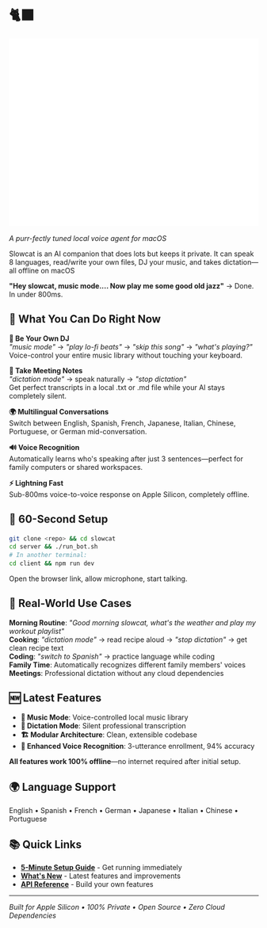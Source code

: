 #  🐈‍⬛
![Alt text](https://raw.githubusercontent.com/dusterbloom/slowcat/refs/heads/main/assets/slowcat2.svg "Slowcat logo ")

*A purr-fectly tuned local voice agent for macOS*



Slowcat is an AI companion that does lots but keeps it private. It can speak 8 languages, read/write your own files, DJ your music, and takes dictation—all offline on macOS

**"Hey slowcat, music mode.... Now play me some good old jazz"** → Done. In under 800ms.

## 🎯 What You Can Do Right Now

**🎵 Be Your Own DJ**  
*"music mode"* → *"play lo-fi beats"* → *"skip this song"* → *"what's playing?"*  
Voice-control your entire music library without touching your keyboard.

**📝 Take Meeting Notes**  
*"dictation mode"* → speak naturally → *"stop dictation"*  
Get perfect transcripts in a local .txt or .md file while your AI stays completely silent.

**🌍 Multilingual Conversations**  
Switch between English, Spanish, French, Japanese, Italian, Chinese, Portuguese, or German mid-conversation.

**🔊 Voice Recognition**  
Automatically learns who's speaking after just 3 sentences—perfect for family computers or shared workspaces.

**⚡ Lightning Fast**  
Sub-800ms voice-to-voice response on Apple Silicon, completely offline.

## 🚀 60-Second Setup

```bash
git clone <repo> && cd slowcat
cd server && ./run_bot.sh
# In another terminal:
cd client && npm run dev
```

Open the browser link, allow microphone, start talking.

## 🎤 Real-World Use Cases

**Morning Routine**: *"Good morning slowcat, what's the weather and play my workout playlist"*  
**Cooking**: *"dictation mode"* → read recipe aloud → *"stop dictation"* → get clean recipe text  
**Coding**: *"switch to Spanish"* → practice language while coding  
**Family Time**: Automatically recognizes different family members' voices  
**Meetings**: Professional dictation without any cloud dependencies  

## 🆕 Latest Features

- **🎵 Music Mode**: Voice-controlled local music library
- **📝 Dictation Mode**: Silent professional transcription  
- **🏗️ Modular Architecture**: Clean, extensible codebase
- **🎯 Enhanced Voice Recognition**: 3-utterance enrollment, 94% accuracy

**All features work 100% offline**—no internet required after initial setup.

## 🌍 Language Support
English • Spanish • French • German • Japanese • Italian • Chinese • Portuguese

## 📚 Quick Links
- **[5-Minute Setup Guide](docs/QUICK_START.md)** - Get running immediately
- **[What's New](docs/WHATS_NEW.md)** - Latest features and improvements
- **[API Reference](docs/API_REFERENCE.md)** - Build your own features

---

*Built for Apple Silicon • 100% Private • Open Source • Zero Cloud Dependencies*
